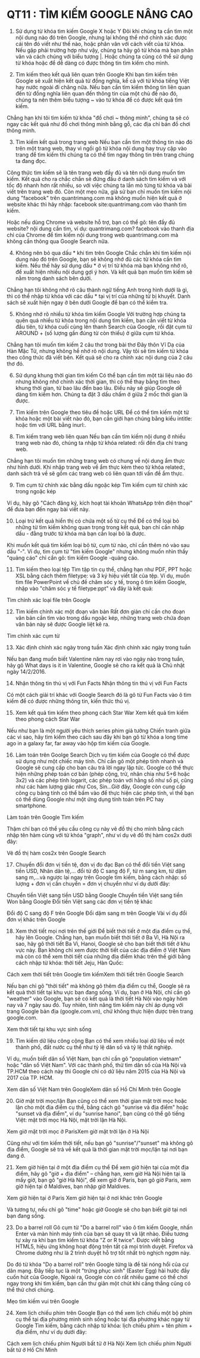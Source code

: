 # QT11 : TÌM KIẾM GOOGLE NÂNG CAO



1. Sử dụng từ khóa tìm kiếm Google X hoặc Y
Đôi khi chúng ta cần tìm một nội dung nào đó trên Google, nhưng lại không thể nhớ chính xác được cái tên đó viết như thế nào, hoặc phân vân với cách viết của từ khóa. Nếu gặp phải trường hợp như vậy, chúng ta hãy gõ từ khóa mà bạn phân vân và cách chúng với biểu tượng |. Hoặc chúng ta cũng có thể sử dụng từ khóa hoặc để dễ dàng có được thông tin tìm kiếm cho mình.


2. Tìm kiếm theo kết quả liên quan trên Google
Khi bạn tìm kiếm trên Google sẽ xuất hiện kết quả từ đồng nghĩa, kể cả với từ khóa tiếng Việt hay nước ngoài đi chăng nữa. Nếu bạn cần tìm kiếm thông tin liên quan đến từ đồng nghĩa liên quan đến thông tin của một chủ đề nào đó, chúng ta nên thêm biểu tượng ~ vào từ khóa để có được kết quả tìm kiếm.

Chẳng hạn khi tôi tìm kiếm từ khóa "đồ chơi ~ thông minh", chúng ta sẽ có ngay các kết quả như đồ chơi thông minh bằng gỗ, các địa chỉ bán đồ chơi thông minh.


3. Tìm kiếm kết quả trong trang web
Nếu bạn cần tìm một thông tin nào đó trên một trang web, thay vì ngồi gõ từ khóa nội dung hay truy cập vào trang để tìm kiếm thì chúng ta có thể tìm ngay thông tin trên trang chúng ta đang đọc.

Công thức tìm kiếm sẽ là tên trang web đầy đủ và tên nội dung muốn tìm kiếm. Kết quả cho ra chắc chắn sẽ đứng đầu ở danh sách tìm kiếm và với tốc độ nhanh hơn rất nhiều, so với việc chúng ta lần mò từng từ khóa và bài viết trên trang web đó. Còn một mẹo nữa, giả sử bạn chỉ muốn tìm kiếm nội dung "facebook" trên quantrimang.com mà không muốn hiện kết quả ở website khác thì hãy nhập: facebook site:quantrimang.com vào thanh tìm kiếm.

Hoặc nếu dùng Chrome và website hỗ trợ, bạn có thể gõ: tên đầy đủ website? nội dung cần tìm, ví dụ: quantrimang.com? facebook vào thanh địa chỉ của Chrome để tìm kiếm nội dung trong web quantrimang.com mà không cần thông qua Google Search nữa.



4. Không nên bỏ qua dấu * khi tìm trên Google
Chắc chắn khi tìm kiếm nội dung nào đó trên Google, bạn sẽ không nhớ đủ các từ khóa cần tìm kiếm. Nếu thế hãy sử dụng dấu * ở vị trí từ khóa mà bạn không nhớ rõ, để xuất hiện nhiều nội dung gợi ý hơn. Và kết quả bạn muốn tìm kiếm sẽ nằm trong danh sách bên dưới.

Chẳng hạn tôi không nhớ rõ câu thành ngữ tiếng Anh trong hình dưới là gì, thì có thể nhập từ khóa với các dấu * tại vị trí của những từ bị khuyết. Danh sách sẽ xuất hiện ngay ở bên dưới Google để bạn có thể kiểm tra.


5. Không nhớ rõ nhiều từ khóa tìm kiếm Google
Với trường hợp chúng ta quên quá nhiều từ khóa trong nội dung tìm kiếm, bạn cần viết từ khóa đầu tiên, từ khóa cuối cùng lên thanh Search của Google, rồi đặt cụm từ AROUND + (số lượng gần đúng từ còn thiếu) ở giữa cụm từ khóa.

Chẳng hạn tôi muốn tìm kiếm 2 câu thơ trong bài thơ Đây thôn Vĩ Dạ của Hàn Mặc Tử, nhưng không hề nhớ rõ nội dung. Vậy tôi sẽ tìm kiếm từ khóa theo công thức đã viết bên. Kết quả sẽ cho ra chính xác nội dung của 2 câu thơ đó.


6. Sử dụng khung thời gian tìm kiếm
Có thể bạn cần tìm một tài liệu nào đó nhưng không nhớ chính xác thời gian, thì có thể thay bằng tìm theo khung thời gian, từ bao lâu đến bao lâu. Điều này sẽ giúp Google dễ dàng tìm kiếm hơn. Chúng ta đặt 3 dấu chấm ở giữa 2 mốc thời gian là được.


7. Tìm kiếm trên Google theo tiêu đề hoặc URL
Để có thể tìm kiếm một từ khóa hoặc một bài viết nào đó, bạn cần giới hạn chúng bằng kiểu intitle: hoặc tìm với URL bằng inurl:.


8. Tìm kiếm trang web liên quan
Nếu bạn cần tìm kiếm nội dung ở nhiều trang web nào đó, chúng ta nhập từ khóa related: rồi đến địa chỉ trang web.

Chẳng hạn tôi muốn tìm những trang web có chung về nội dung ẩm thực như hình dưới. Khi nhập trang web về ẩm thực kèm theo từ khóa related:, danh sách trả về sẽ gồm các trang web có liên quan tới vấn đề ẩm thực.


9. Tìm cụm từ chính xác bằng dấu ngoặc kép
Tìm kiếm cụm từ chính xác trong ngoặc kép

Ví dụ, hãy gõ "Cách đăng ký, kích hoạt tài khoản WhatsApp trên điện thoại" để đưa bạn đến ngay bài viết này.

10. Loại trừ kết quả hiển thị có chứa một số từ cụ thể
Để có thể loại bỏ những từ tìm kiếm không quan trọng trong kết quả, bạn chỉ cần nhập dấu - đằng trước từ khóa mà bạn cần loại bỏ là được.

Khi muốn kết quả tìm kiếm loại bỏ từ, cụm từ nào, chỉ cần thêm nó vào sau dấu "-". Ví dụ, tìm cụm từ "tìm kiếm Google" nhưng không muốn nhìn thấy "quảng cáo" chỉ cần gõ: tìm kiếm Google -quảng cáo.



11. Tìm kiếm theo loại tệp
Tìm tập tin cụ thể, chẳng hạn như PDF, PPT hoặc XSL bằng cách thêm filetype: và 3 ký hiệu viết tắt của tệp. Ví dụ, muốn tìm file PowerPoint về chủ đề chăm sóc y tế, trong ô tìm kiếm Google, nhập vào "chăm sóc y tế filetype:ppt" và đây là kết quả:

Tìm chính xác loại file trên Google

12. Tìm kiếm chính xác một đoạn văn bản
Rất đơn giản chỉ cần cho đoạn văn bản cần tìm vào trong dấu ngoặc kép, những trang web chứa đoạn văn bản này sẽ được Google liệt kê ra.

Tìm chính xác cụm từ

13. Xác định chính xác ngày trong tuần
Xác định chính xác ngày trong tuần

Nếu bạn đang muốn biết Valentine năm nay rơi vào ngày nào trong tuần, hãy gõ What days is it in Valentine, Google sẽ cho ra kết quả là Chủ nhật ngày 14/2/2016.

14. Nhận thông tin thú vị với Fun Facts
Nhận thông tin thú vị với Fun Facts

Có một cách giải trí khác với Google Search đó là gõ từ Fun Facts vào ô tìm kiếm để có được những thông tin, kiến thức thú vị.

15. Xem kết quả tìm kiếm theo phong cách Star War
Xem kết quả tìm kiếm theo phong cách Star War

Nếu như bạn là một người yêu thích series phim giả tưởng Chiến tranh giữa các vì sao, hãy tìm kiếm theo cách sau đây khi bạn gõ từ khóa a long time ago in a galaxy far, far away vào hộp tìm kiếm của Google.

16. Làm toán trên Goolge Search
Dịch vụ tìm kiếm của Google có thể được sử dụng như một chiếc máy tính. Chỉ cần gõ một phép tính nhanh và Google sẽ cung cấp cho bạn câu trả lời ngay lập tức. Google có thể thực hiện những phép toán cơ bản (phép cộng, trừ, nhân chia như 5+6 hoặc 3x2) và các phép tính logarit, các phép toán với hằng số như số pi, cũng như các hàm lượng giác như Cos, Sin...Giờ đây, Google còn cung cấp công cụ bảng tính có thể bấm vào để thực hiện các phép tính, vì thế bạn có thể dùng Google như một ứng dụng tính toán trên PC hay smartphone.

Làm toán trên Google Tìm kiếm

Thậm chí bạn có thể yêu cầu công cụ này vẽ đồ thị cho mình bằng cách nhập tên hàm cùng với từ khóa "graph", như ví dụ vẽ đồ thị hàm cos2x dưới đây:

Vẽ đồ thị hàm cos2x trên Google Search

17. Chuyển đổi đơn vị tiền tệ, đơn vị đo đạc
Bạn có thể đổi tiền Việt sang tiền USD, Nhân dân tệ,... đổi từ độ C sang độ F, từ m sang km, từ dặm sang m,...và ngược lại ngay trên Google tìm kiếm, bằng cách nhập: số lượng + đơn vị cần chuyển = đơn vị chuyển như ví dụ dưới đây:

Chuyển tiền Việt sang tiền USD bằng Google Chuyển tiền Việt sang tiền Won bằng Google
Đổi tiền Việt sang các đơn vị tiền tệ khác

Đổi độ C sang độ F trên Google Đổi dặm sang m trên Google
Vài ví dụ đổi đơn vị khác trên Google

18. Xem thời tiết mọi nơi trên thế giới
Để biết thời tiết ở một địa điểm cụ thể, hãy lên Google. Chẳng hạn, bạn muốn biết thời tiết ở Ba Vì, Hà Nội ra sao, hãy gõ thời tiết Ba Vì, Hanoi, Google sẽ cho bạn biết thời tiết ở khu vực này. Bạn không chỉ xem được thời tiết của các địa điểm ở Việt Nam mà còn có thể xem thời tiết của những địa điểm khác trên thế giới bằng cách nhập từ khóa: thời tiết Jeju, Hàn Quốc:

Cách xem thời tiết trên Google tìm kiếmXem thời tiết trên Google Search

Nếu bạn chỉ gõ "thời tiết" mà không gõ thêm địa điểm cụ thể, Google sẽ ra kết quả thời tiết tại khu vực bạn đang sống. Ví dụ, bạn ở Hà Nội, chỉ cần gõ "weather" vào Google, bạn sẽ có kết quả là thời tiết Hà Nội vào ngày hôm nay và 7 ngày sau đó. Tuy nhiên, tính năng tìm kiếm này chỉ áp dụng với trang Google bản địa (google.com.vn), chứ không thực hiện được trên trang google.com.

Xem thời tiết tại khu vực sinh sống

19. Tìm kiếm dữ liệu công cộng
Bạn có thể xem nhiều loại dữ liệu về một thành phố, đất nước cụ thể như tỷ lệ dân số và tỷ lệ thất nghiệp.

Ví dụ, muốn biết dân số Việt Nam, bạn chỉ cần gõ "population vietnam" hoặc "dân số Việt Nam". Với các thành phố, thử tìm dân số của Hà Nội và TP.HCM theo cách này thì Google chỉ có dữ liệu năm 2015 của Hà Nội và 2017 của TP. HCM.

Xem dân số Việt Nam trên GoogleXem dân số Hồ Chí Minh trên Google

20. Giờ mặt trời mọc/lặn
Bạn cũng có thể xem thời gian mặt trời mọc hoặc lặn cho một địa điểm cụ thể, bằng cách gõ "sunrise và địa điểm" hoặc "sunset và địa điểm", ví dụ "sunrise hanoi", bạn cũng có thể gõ tiếng Việt: mặt trời mọc Hà Nội, mặt trời lặn Hà Nội.

Xem giờ mặt trời mọc ở ParisXem giờ mặt trời lặn ở Hà Nội

Cũng như với tìm kiếm thời tiết, nếu bạn gõ "sunrise"/"sunset" mà không gõ địa điểm, Google sẽ trả về kết quả là thời gian mặt trời mọc/lặn tại nơi bạn đang ở.

21. Xem giờ hiện tại ở một địa điểm cụ thể
Để xem giờ hiện tại của một địa điểm, hãy gõ "giờ + địa điểm" – chẳng hạn, xem giờ Hà Nội hiện tại là mấy giờ, bạn gõ "giờ Hà Nội", để xem giờ ở Paris, bạn gõ giờ Paris, xem giờ hiện tại ở Maldives, bạn nhập giờ Maldives.

Xem giờ hiện tại ở Paris Xem giờ hiện tại ở nơi khác trên Google

Và tương tự, nếu chỉ gõ "time" hoặc giờ Google sẽ cho bạn biết giờ tại nơi bạn đang sống.

23. Do a barrel roll
Gõ cụm từ "Do a barrel roll" vào ô tìm kiếm Google, nhấn Enter và màn hình máy tính của bạn sẽ quay tít và lật nhào. Điều tương tự xảy ra khi bạn tìm kiếm từ khóa "Z or R twice". Được viết bằng HTML5, hiệu ứng không hoạt động trên tất cả mọi trình duyệt. Firefox và Chrome dường như là 2 trình duyệt hỗ trợ tốt nhất trò nghịch ngợm này.

Do đó từ khóa "Do a barrel roll" trên Google từng là đề tài nóng hổi của cư dân mạng. Đây tiếp tục là một "trứng phục sinh" (Easter Egg) hài hước đầy cuốn hút của Google. Ngoài ra, Google còn có rất nhiều game có thể chơi ngay trong khi tìm kiếm, bạn cần thư giãn một chút khi căng thẳng cũng có thể thử chơi chúng.

Mẹo tìm kiếm vui trên Google

24. Xem lịch chiếu phim trên Google
Bạn có thể xem lịch chiếu một bộ phim cụ thể tại địa phương mình sinh sống hoặc tại địa phương khác ngay từ Google Tìm kiếm, bằng cách nhập từ khóa: lịch chiếu phim + tên phim + địa điểm, như ví dụ dưới đây:

Cách xem lịch chiếu phim Người bất tử ở Hà Nội Xem lịch chiếu phim Người bất tử ở Hồ Chí Minh
